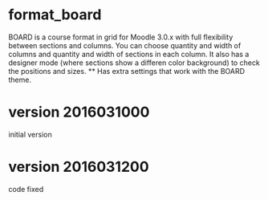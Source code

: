 # format_board
BOARD is a course format in grid for Moodle 3.0.x with full flexibility between sections and columns.
You can choose quantity and width of columns and quantity and width of sections in each column.
It also has a designer mode (where sections show a differen color background) to check the positions and sizes.
** Has extra settings that work with the BOARD theme.

# version 2016031000
initial version

# version 2016031200
code fixed
